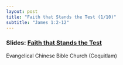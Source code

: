 ```yaml
---
layout: post
title: "Faith that Stands the Test (1/10)"
subtitle: "James 1:2-12"
---
```


### Slides: [Faith that Stands the Test](/faith-tested)
Evangelical Chinese Bible Church (Coquitlam)
